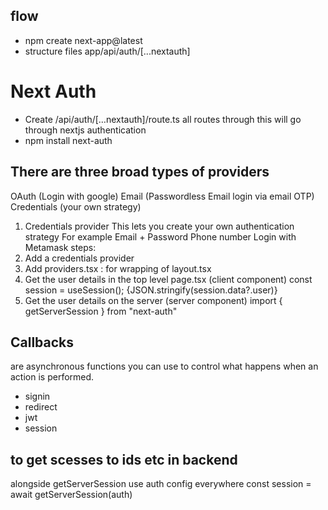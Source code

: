 ## flow 
- npm create next-app@latest
- structure files app/api/auth/[...nextauth]



# Next Auth
- Create /api/auth/[…nextauth]/route.ts
all routes through this will go through nextjs authentication
- npm install next-auth

## There are three broad types of providers
OAuth (Login with google)
Email (Passwordless Email login via email OTP)
Credentials (your own strategy)

1. Credentials provider
This lets you create your own authentication strategy
For example
Email + Password
Phone number
Login with Metamask
steps: 
1. Add a credentials provider
2. Add providers.tsx : for  <SessionProvider> wrapping of layout.tsx
3. Get the user details in the top level page.tsx (client component)
 const session = useSession();
      {JSON.stringify(session.data?.user)}
4. Get the user details on the server (server component)
import { getServerSession } from "next-auth"


## Callbacks
are asynchronous functions you can use to control what happens when an action is performed.
- signin 
- redirect 
- jwt
- session

## to get scesses to ids etc in backend 
alongside getServerSession use auth config everywhere
    const session = await getServerSession(auth)